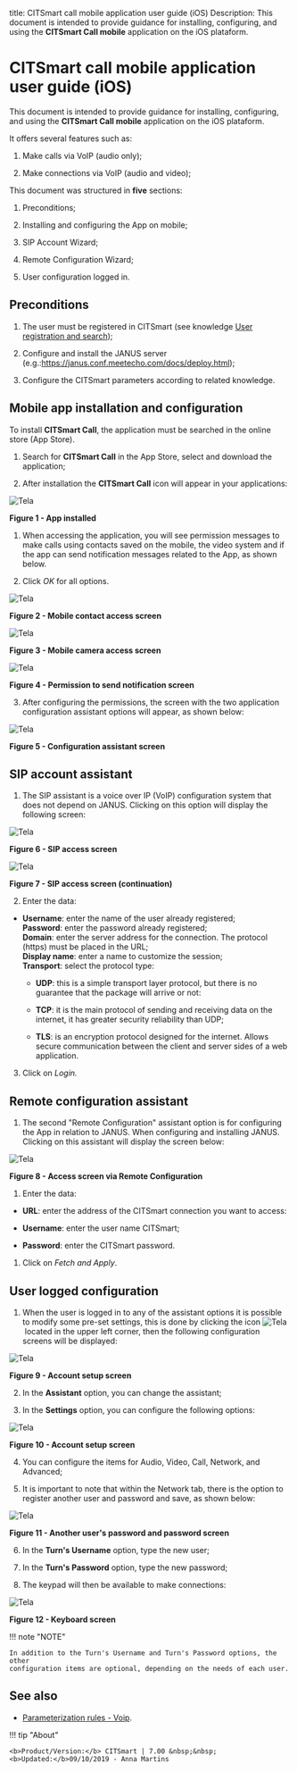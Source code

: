 title: CITSmart call mobile application user guide (iOS)
Description: This document is intended to provide guidance for installing, configuring, and using the **CITSmart Call mobile** application on the iOS plataform.

# CITSmart call mobile application user guide (iOS)

This document is intended to provide guidance for installing, configuring, and
using the **CITSmart Call mobile** application on the iOS plataform.

It offers several features such as:

1.  Make calls via VoIP (audio only);

2.  Make connections via VoIP (audio and video);

This document was structured in **five** sections:

1.  Preconditions;

2.  Installing and configuring the App on mobile;

3.  SIP Account Wizard;

4.  Remote Configuration Wizard;

5.  User configuration logged in.

Preconditions
-------------

1.  The user must be registered in CITSmart (see knowledge [User registration
    and search][1]);

2.  Configure and install the JANUS server (e.g.:https://janus.conf.meetecho.com/docs/deploy.html);

3.  Configure the CITSmart parameters according to related knowledge.

Mobile app installation and configuration
-----------------------------------------

To install **CITSmart Call**, the application must be searched in the online
store (App Store).

1.  Search for **CITSmart Call** in the App Store, select and download the
    application;

2.  After installation the **CITSmart Call** icon will appear in your
    applications:

![Tela](images/app-call.img1.png)

**Figure 1 - App installed**

1.  When accessing the application, you will see permission messages to make
    calls using contacts saved on the mobile, the video system and if the app
    can send notification messages related to the App, as shown below.

2.  Click *OK* for all options.

![Tela](images/app-call.img2.png)

**Figure 2 - Mobile contact access screen**

![Tela](images/app-call.img3.png)

**Figure 3 - Mobile camera access screen**

![Tela](images/app-call.img4.png)

**Figure 4 - Permission to send notification screen**

3.  After configuring the permissions, the screen with the two application
    configuration assistant options will appear, as shown below:

![Tela](images/app-call.img5.png)

**Figure 5 - Configuration assistant screen**

SIP account assistant
---------------------

1.  The SIP assistant is a voice over IP (VoIP) configuration system that does
    not depend on JANUS. Clicking on this option will display the following
    screen:

![Tela](images/app-call.img6.png)

**Figure 6 - SIP access screen**

![Tela](images/app-call.img7.png)

**Figure 7 - SIP access screen (continuation)**

2.  Enter the data:

-   **Username**: enter the name of the user already registered;  
    **Password**: enter the password already registered;  
    **Domain**: enter the server address for the connection. The protocol
    (https) must be placed in the URL;  
    **Display name**: enter a name to customize the session;  
    **Transport**: select the protocol type:

    -   **UDP**: this is a simple transport layer protocol, but there is no
        guarantee that the package will arrive or not:

    -   **TCP**: it is the main protocol of sending and receiving data on the
        internet, it has greater security reliability than UDP;

    -   **TLS**: is an encryption protocol designed for the internet. Allows
        secure communication between the client and server sides of a web
        application.

3.  Click on *Login.*

Remote configuration assistant
------------------------------

1.  The second "Remote Configuration" assistant option is for configuring the
    App in relation to JANUS. When configuring and installing JANUS. Clicking on
    this assistant will display the screen below:

![Tela](images/app-call.img8.png)

**Figure 8 - Access screen via Remote Configuration**

1.  Enter the data:

-   **URL**: enter the address of the CITSmart connection you want to access:

-   **Username**: enter the user name CITSmart;

-   **Password**: enter the CITSmart password.

1.  Click on *Fetch and Apply*.

User logged configuration
-------------------------

1.  When the user is logged in to any of the assistant options it is possible to
    modify some pre-set settings, this is done by clicking the icon ![Tela](images/app-call.img13.png)  located in the upper left corner, then the following configuration screens
    will be displayed:

![Tela](images/app-call.img9.png)

**Figure 9 - Account setup screen**

2.  In the **Assistant** option, you can change the assistant;

3.  In the **Settings** option, you can configure the following options:

![Tela](images/app-call.img10.png)

**Figure 10 - Account setup screen**

4.  You can configure the items for Audio, Video, Call, Network, and Advanced;

5.  It is important to note that within the Network tab, there is the option to
    register another user and password and save, as shown below:

![Tela](images/app-call.img11.png)

**Figure 11 - Another user's password and password screen**

6.  In the **Turn's Username** option, type the new user;

7.  In the **Turn's Password** option, type the new password;

8.  The keypad will then be available to make connections:

![Tela](images/app-call.img12.png)

**Figure 12 - Keyboard screen**

!!! note "NOTE"

    In addition to the Turn's Username and Turn's Password options, the other
    configuration items are optional, depending on the needs of each user.

See also
--------

-   [Parameterization rules - Voip][1].



!!! tip "About"

    <b>Product/Version:</b> CITSmart | 7.00 &nbsp;&nbsp;
    <b>Updated:</b>09/10/2019 - Anna Martins
    
[1]:/en-us/citsmart-platform-7/initial-settings/access-settings/user/user-register.html
[2]:/en-us/citsmart-platform-7/plataform-administration/parameters-list/parametrization-voip.html
